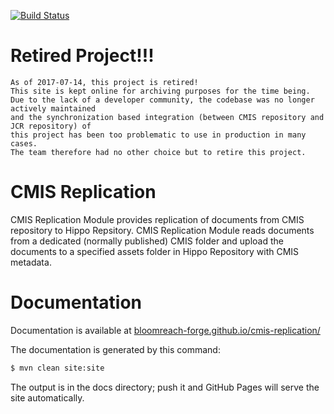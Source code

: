 [![Build Status](https://travis-ci.org/bloomreach-forge/cmis-replication.svg?branch=develop)](https://travis-ci.org/bloomreach-forge/cmis-replication)

# Retired Project!!!

```
As of 2017-07-14, this project is retired!
This site is kept online for archiving purposes for the time being.
Due to the lack of a developer community, the codebase was no longer actively maintained
and the synchronization based integration (between CMIS repository and JCR repository) of
this project has been too problematic to use in production in many cases.
The team therefore had no other choice but to retire this project.
```

# CMIS Replication

CMIS Replication Module provides replication of documents from CMIS repository to Hippo Repsitory. CMIS Replication Module reads documents from a dedicated (normally published) CMIS folder and upload the documents to a specified assets folder in Hippo Repository with CMIS metadata.

# Documentation

Documentation is available at [bloomreach-forge.github.io/cmis-replication/](https://bloomreach-forge.github.io/cmis-replication/)

The documentation is generated by this command:

```bash
$ mvn clean site:site
```

The output is in the docs directory; push it and GitHub Pages will serve the site automatically.
